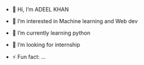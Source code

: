 - 👋 Hi, I’m ADEEL KHAN
- 👀 I’m interested in Machine learning and Web dev
- 🌱 I’m currently learning python
- 💞️ I’m looking for internship


- ⚡ Fun fact: ...

<!---
ADEELKHAN-333/ADEELKHAN-333 is a ✨ special ✨ repository because its `README.md` (this file) appears on your GitHub profile.
You can click the Preview link to take a look at your changes.
--->
